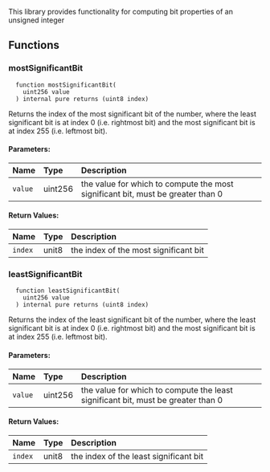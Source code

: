 This library provides functionality for computing bit properties of an unsigned integer

## Functions

### mostSignificantBit

```solidity
  function mostSignificantBit(
    uint256 value
  ) internal pure returns (uint8 index)
```

Returns the index of the most significant bit of the number,
where the least significant bit is at index 0 (i.e. rightmost bit) and the most significant bit is at index 255 (i.e. leftmost bit).

#### Parameters:

| Name | Type    | Description                                                                     |
| :--- | :------ | :------------------------------------------------------------------------------ |
| `value`  | uint256 | the value for which to compute the most significant bit, must be greater than 0 |

#### Return Values:

| Name | Type  | Description                           |
| :--- | :---- | :------------------------------------ |
| `index`  | unit8 | the index of the most significant bit |

### leastSignificantBit

```solidity
  function leastSignificantBit(
    uint256 value
  ) internal pure returns (uint8 index)
```

Returns the index of the least significant bit of the number,
where the least significant bit is at index 0 (i.e. rightmost bit) and the most significant bit is at index 255 (i.e. leftmost bit).

#### Parameters:

| Name | Type    | Description                                                                      |
| :--- | :------ | :------------------------------------------------------------------------------- |
| `value`  | uint256 | the value for which to compute the least significant bit, must be greater than 0 |

#### Return Values:

| Name | Type  | Description                            |
| :--- | :---- | :------------------------------------- |
| `index`  | unit8 | the index of the least significant bit |
